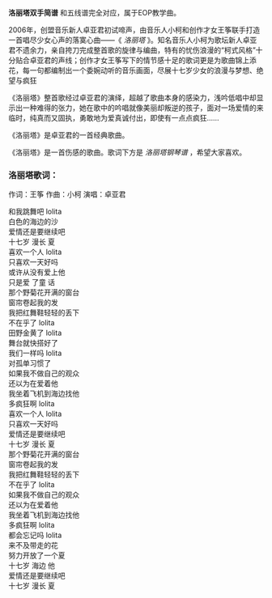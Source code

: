 

**洛丽塔双手简谱** 和五线谱完全对应，属于EOP教学曲。

2006年，创盟音乐新人卓亚君初试啼声，由音乐人小柯和创作才女王筝联手打造一首唱尽少女心声的落寞心曲——《 _洛丽塔_
》。知名音乐人小柯为歌坛新人卓亚君不遗余力，亲自挎刀完成整首歌的旋律与编曲，特有的忧伤浪漫的“柯式风格”十分贴合卓亚君的声线；创作才女王筝写下的情节感十足的歌词更是为歌曲锦上添花，每一句都编制出一个委婉动听的音乐画面，尽展十七岁少女的浪漫与梦想、绝望与疯狂

《洛丽塔》整首歌经过卓亚君的演绎，超越了歌曲本身的感染力，浅吟低唱中却显示出一种难得的张力，她在歌中的吟唱就像美丽却叛逆的孩子，面对一场爱情的来临时，纯真而又固执，勇敢地为爱真诚付出，即使有一点点疯狂……

《洛丽塔》是卓亚君的一首经典歌曲。

《洛丽塔》是一首伤感的歌曲。歌词下方是 _洛丽塔钢琴谱_ ，希望大家喜欢。

### 洛丽塔歌词：

作词：王筝 作曲：小柯 演唱：卓亚君

和我跳舞吧 lolita  
白色的海边的沙  
爱情还是要继续吧  
十七岁 漫长 夏  
喜欢一个人 lolita  
只喜欢一天好吗  
或许从没有爱上他  
只是爱 了童 话  
那个野菊花开满的窗台  
窗帘卷起我的发  
我把红舞鞋轻轻的丢下  
不在乎了 lolita  
田野金黄了 lolita  
舞台就快搭好了  
我们一样吗 lolita  
对孤单习惯了  
如果我不做自己的观众  
还以为在爱着他  
我坐着飞机到海边找他  
多疯狂啊 lolita  
喜欢一个人 lolita  
只喜欢一天好吗  
爱情还是要继续吧  
十七岁 漫长 夏  
那个野菊花开满的窗台  
窗帘卷起我的发  
我把红舞鞋轻轻的丢下  
不在乎了 lolita  
如果我不做自己的观众  
还以为在爱着他  
我坐着飞机到海边找他  
多疯狂啊 lolita  
都会忘记吗 lolita  
来不及带走的花  
努力开放了一个夏  
十七岁 海边 他  
爱情还是要继续吧  
十七岁 漫长 夏

